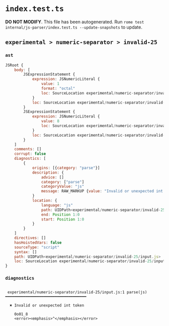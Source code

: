 # `index.test.ts`

**DO NOT MODIFY**. This file has been autogenerated. Run `rome test internal/js-parser/index.test.ts --update-snapshots` to update.

## `experimental > numeric-separator > invalid-25`

### `ast`

```javascript
JSRoot {
	body: [
		JSExpressionStatement {
			expression: JSNumericLiteral {
				value: 1
				format: "octal"
				loc: SourceLocation experimental/numeric-separator/invalid-25/input.js 1:0-1:5
			}
			loc: SourceLocation experimental/numeric-separator/invalid-25/input.js 1:0-1:5
		}
		JSExpressionStatement {
			expression: JSNumericLiteral {
				value: 8
				loc: SourceLocation experimental/numeric-separator/invalid-25/input.js 1:5-1:6
			}
			loc: SourceLocation experimental/numeric-separator/invalid-25/input.js 1:5-1:6
		}
	]
	comments: []
	corrupt: false
	diagnostics: [
		{
			origins: [{category: "parse"}]
			description: {
				advice: []
				category: ["parse"]
				categoryValue: "js"
				message: RAW_MARKUP {value: "Invalid or unexpected int token"}
			}
			location: {
				language: "js"
				path: UIDPath<experimental/numeric-separator/invalid-25/input.js>
				end: Position 1:0
				start: Position 1:0
			}
		}
	]
	directives: []
	hasHoistedVars: false
	sourceType: "script"
	syntax: []
	path: UIDPath<experimental/numeric-separator/invalid-25/input.js>
	loc: SourceLocation experimental/numeric-separator/invalid-25/input.js 1:0-2:0
}
```

### `diagnostics`

```

 experimental/numeric-separator/invalid-25/input.js:1 parse(js) ━━━━━━━━━━━━━━━━━━━━━━━━━━━━━━━━━━━━

  ✖ Invalid or unexpected int token

    0o01_8
    <error><emphasis>^</emphasis></error>


```
